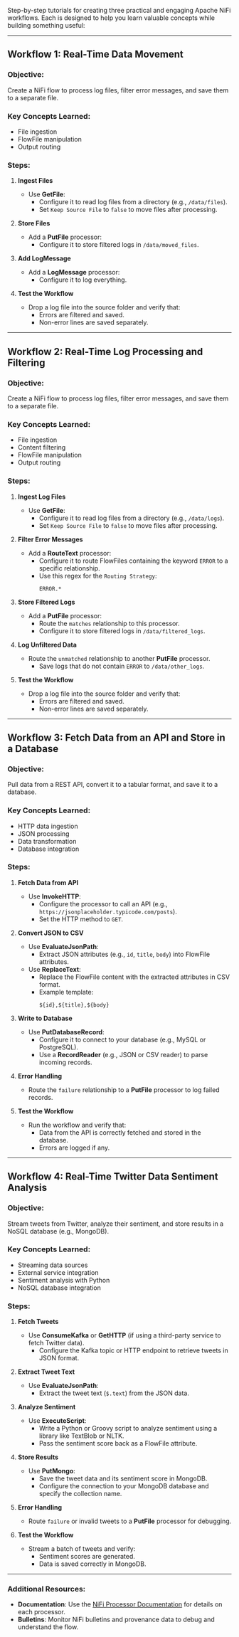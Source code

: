 Step-by-step tutorials for creating three practical and engaging Apache NiFi workflows. Each is designed to help you learn valuable concepts while building something useful:

---

## **Workflow 1: Real-Time Data Movement**

### Objective:
Create a NiFi flow to process log files, filter error messages, and save them to a separate file.

### Key Concepts Learned:
- File ingestion
- FlowFile manipulation
- Output routing

### Steps:
1. **Ingest Files**
   - Use **GetFile**:
     - Configure it to read log files from a directory (e.g., `/data/files`).
     - Set `Keep Source File` to `false` to move files after processing.

2. **Store Files**
   - Add a **PutFile** processor:
     - Configure it to store filtered logs in `/data/moved_files`.

3. **Add LogMessage**
   - Add a **LogMessage** processor:
     - Configure it to log everything.

4. **Test the Workflow**
   - Drop a log file into the source folder and verify that:
     - Errors are filtered and saved.
     - Non-error lines are saved separately.

---

## **Workflow 2: Real-Time Log Processing and Filtering**

### Objective:
Create a NiFi flow to process log files, filter error messages, and save them to a separate file.

### Key Concepts Learned:
- File ingestion
- Content filtering
- FlowFile manipulation
- Output routing

### Steps:
1. **Ingest Log Files**
   - Use **GetFile**:
     - Configure it to read log files from a directory (e.g., `/data/logs`).
     - Set `Keep Source File` to `false` to move files after processing.

2. **Filter Error Messages**
   - Add a **RouteText** processor:
     - Configure it to route FlowFiles containing the keyword `ERROR` to a specific relationship.
     - Use this regex for the `Routing Strategy`:
       ```
       ERROR.*
       ```

3. **Store Filtered Logs**
   - Add a **PutFile** processor:
     - Route the `matches` relationship to this processor.
     - Configure it to store filtered logs in `/data/filtered_logs`.

4. **Log Unfiltered Data**
   - Route the `unmatched` relationship to another **PutFile** processor.
     - Save logs that do not contain `ERROR` to `/data/other_logs`.

5. **Test the Workflow**
   - Drop a log file into the source folder and verify that:
     - Errors are filtered and saved.
     - Non-error lines are saved separately.

---

## **Workflow 3: Fetch Data from an API and Store in a Database**

### Objective:
Pull data from a REST API, convert it to a tabular format, and save it to a database.

### Key Concepts Learned:
- HTTP data ingestion
- JSON processing
- Data transformation
- Database integration

### Steps:
1. **Fetch Data from API**
   - Use **InvokeHTTP**:
     - Configure the processor to call an API (e.g., `https://jsonplaceholder.typicode.com/posts`).
     - Set the HTTP method to `GET`.

2. **Convert JSON to CSV**
   - Use **EvaluateJsonPath**:
     - Extract JSON attributes (e.g., `id`, `title`, `body`) into FlowFile attributes.
   - Use **ReplaceText**:
     - Replace the FlowFile content with the extracted attributes in CSV format.
     - Example template:
       ```
       ${id},${title},${body}
       ```

3. **Write to Database**
   - Use **PutDatabaseRecord**:
     - Configure it to connect to your database (e.g., MySQL or PostgreSQL).
     - Use a **RecordReader** (e.g., JSON or CSV reader) to parse incoming records.

4. **Error Handling**
   - Route the `failure` relationship to a **PutFile** processor to log failed records.

5. **Test the Workflow**
   - Run the workflow and verify that:
     - Data from the API is correctly fetched and stored in the database.
     - Errors are logged if any.

---

## **Workflow 4: Real-Time Twitter Data Sentiment Analysis**

### Objective:
Stream tweets from Twitter, analyze their sentiment, and store results in a NoSQL database (e.g., MongoDB).

### Key Concepts Learned:
- Streaming data sources
- External service integration
- Sentiment analysis with Python
- NoSQL database integration

### Steps:
1. **Fetch Tweets**
   - Use **ConsumeKafka** or **GetHTTP** (if using a third-party service to fetch Twitter data).
     - Configure the Kafka topic or HTTP endpoint to retrieve tweets in JSON format.

2. **Extract Tweet Text**
   - Use **EvaluateJsonPath**:
     - Extract the tweet text (`$.text`) from the JSON data.

3. **Analyze Sentiment**
   - Use **ExecuteScript**:
     - Write a Python or Groovy script to analyze sentiment using a library like TextBlob or NLTK.
     - Pass the sentiment score back as a FlowFile attribute.

4. **Store Results**
   - Use **PutMongo**:
     - Save the tweet data and its sentiment score in MongoDB.
     - Configure the connection to your MongoDB database and specify the collection name.

5. **Error Handling**
   - Route `failure` or invalid tweets to a **PutFile** processor for debugging.

6. **Test the Workflow**
   - Stream a batch of tweets and verify:
     - Sentiment scores are generated.
     - Data is saved correctly in MongoDB.

---

### Additional Resources:
- **Documentation**: Use the [NiFi Processor Documentation](https://nifi.apache.org/docs.html) for details on each processor.
- **Bulletins**: Monitor NiFi bulletins and provenance data to debug and understand the flow.
